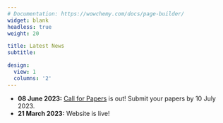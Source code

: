 ```yaml
---
# Documentation: https://wowchemy.com/docs/page-builder/
widget: blank
headless: true
weight: 20

title: Latest News
subtitle:

design:
  view: 1
  columns: '2'
---
```


- **08 June 2023:** [Call for Papers](../cfp/) is out! Submit your papers by 10 July 2023.
- **21 March 2023:** Website is live!
